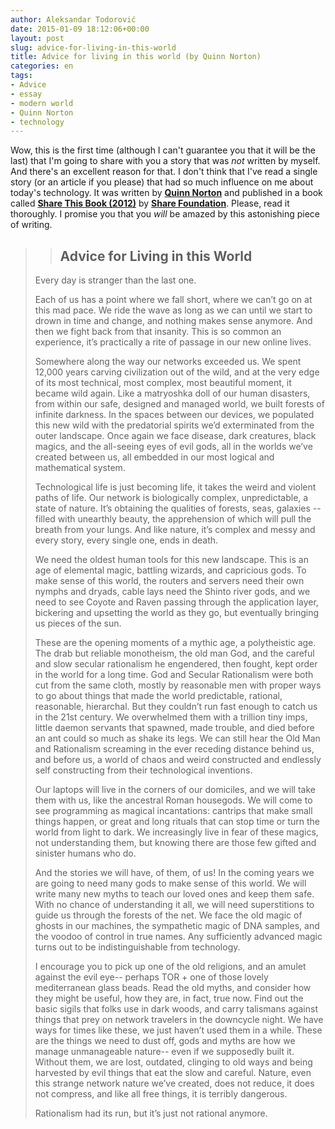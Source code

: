 ```yaml
---
author: Aleksandar Todorović
date: 2015-01-09 18:12:06+00:00
layout: post
slug: advice-for-living-in-this-world
title: Advice for living in this world (by Quinn Norton)
categories: en
tags:
- Advice
- essay
- modern world
- Quinn Norton
- technology
---
```


Wow, this is the first time (although I can't guarantee you that it will be the last) that I'm going to share with you a story that was _not_ written by myself. And there's an excellent reason for that. I don't think that I've read a single story (or an article if you please) that had so much influence on me about today's technology. It was written by [**Quinn Norton**](http://en.wikipedia.org/wiki/Quinn_Norton) and published in a book called [**Share This Book (2012)**](http://www.shareconference.net/en/news/share-book) by [**Share Foundation**](http://www.shareconference.net/en). Please, read it thoroughly. I promise you that you _will_ be amazed by this astonishing piece of writing.


<blockquote>

>
> ## **Advice for Living in this World**
>
>
Every day is stranger than the last one.

Each of us has a point where we fall short, where we can’t go on at this mad pace. We ride the wave as long as we can until we start to drown in time and change, and nothing makes sense anymore. And then we fight back from that insanity. This is so common an experience, it’s practically a rite of passage in our new online lives.

Somewhere along the way our networks exceeded us. We spent 12,000 years carving civilization out of the wild, and at the very edge of
its most technical, most complex, most beautiful moment, it became wild again. Like a matryoshka doll of our human disasters, from within our safe, designed and managed world, we built forests of infinite darkness. In the spaces between our devices, we populated this new wild with the predatorial spirits we’d exterminated from the outer landscape. Once again we face disease, dark creatures, black magics, and the all-seeing eyes of evil gods, all in the worlds we’ve created between us, all embedded in our most logical and mathematical system.

Technological life is just becoming life, it takes the weird and violent paths of life. Our network is biologically complex, unpredictable, a state of nature. It’s obtaining the qualities of forests, seas, galaxies -- filled with unearthly beauty, the apprehension of which will pull the breath from your lungs. And like nature, it’s complex and messy and every story, every single one, ends in death.

We need the oldest human tools for this new landscape. This is an age of elemental magic, battling wizards, and capricious gods. To make sense of this world, the routers and servers need their own nymphs and dryads, cable lays need the Shinto river gods, and we need to see Coyote and Raven passing through the application layer, bickering and upsetting the world as they go, but eventually bringing us pieces of the sun.

These are the opening moments of a mythic age, a polytheistic age. The drab but reliable monotheism, the old man God, and the careful
and slow secular rationalism he engendered, then fought, kept order in the world for a long time. God and Secular Rationalism were both
cut from the same cloth, mostly by reasonable men with proper ways to go about things that made the world predictable, rational, reasonable, hierarchal. But they couldn’t run fast enough to catch us in the 21st century. We overwhelmed them with a trillion tiny imps, little daemon servants that spawned, made trouble, and died before an ant could so much as shake its legs. We can still hear the Old Man and Rationalism screaming in the ever receding distance behind us, and before us, a world of chaos and weird constructed and endlessly self constructing from their technological inventions.

Our laptops will live in the corners of our domiciles, and we will take them with us, like the ancestral Roman housegods. We will come to see programming as magical incantations: cantrips that make small things happen, or great and long rituals that can stop time or turn the world from light to dark. We increasingly live in fear of these magics, not understanding them, but knowing there are those few gifted and sinister humans who do.

And the stories we will have, of them, of us! In the coming years we are going to need many gods to make sense of this world. We will
write many new myths to teach our loved ones and keep them safe. With no chance of understanding it all, we will need superstitions to guide us through the forests of the net. We face the old magic of ghosts in our machines, the sympathetic magic of DNA samples, and the voodoo of control in true names. Any sufficiently advanced magic turns out to be indistinguishable from technology.

I encourage you to pick up one of the old religions, and an amulet against the evil eye-- perhaps TOR + one of those lovely mediterranean glass beads. Read the old myths, and consider how they might be useful, how they are, in fact, true now. Find out the basic sigils that folks use in dark woods, and carry talismans against things that prey on network travelers in the downcycle night. We have ways for times like these, we just haven’t used them in a while. These are the things we need to dust off, gods and myths are
how we manage unmanageable nature-- even if we supposedly built it. Without them, we are lost, outdated, clinging to old ways and being harvested by evil things that eat the slow and careful. Nature, even this strange network nature we’ve created, does not reduce, it does not compress, and like all free things, it is terribly dangerous.

Rationalism had its run, but it’s just not rational anymore.</blockquote>

